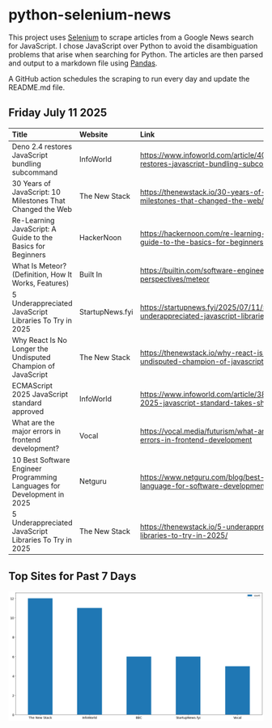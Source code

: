 # python-selenium-news

This project uses [Selenium](https://www.seleniumhq.org/) to scrape articles from a Google News search for JavaScript.
I chose JavaScript over Python to avoid the disambiguation problems that arise when searching for Python.
The articles are then parsed and output to a markdown file using [Pandas](https://pandas.pydata.org/).

A GitHub action schedules the scraping to run every day and update the README.md file.

## Friday July 11 2025


| Title                                                                   | Website         | Link                                                                                            |
|:------------------------------------------------------------------------|:----------------|:------------------------------------------------------------------------------------------------|
| Deno 2.4 restores JavaScript bundling subcommand                        | InfoWorld       | https://www.infoworld.com/article/4018342/deno-2-4-restores-javascript-bundling-subcommand.html |
| 30 Years of JavaScript: 10 Milestones That Changed the Web              | The New Stack   | https://thenewstack.io/30-years-of-javascript-10-milestones-that-changed-the-web/               |
| Re-Learning JavaScript: A Guide to the Basics for Beginners             | HackerNoon      | https://hackernoon.com/re-learning-javascript-a-guide-to-the-basics-for-beginners               |
| What Is Meteor? (Definition, How It Works, Features)                    | Built In        | https://builtin.com/software-engineering-perspectives/meteor                                    |
| 5 Underappreciated JavaScript Libraries To Try in 2025                  | StartupNews.fyi | https://startupnews.fyi/2025/07/11/5-underappreciated-javascript-libraries-to-try-in-2025/      |
| Why React Is No Longer the Undisputed Champion of JavaScript            | The New Stack   | https://thenewstack.io/why-react-is-no-longer-the-undisputed-champion-of-javascript/            |
| ECMAScript 2025 JavaScript standard approved                            | InfoWorld       | https://www.infoworld.com/article/3856449/ecmascript-2025-javascript-standard-takes-shape.html  |
| What are the major errors in frontend development?                      | Vocal           | https://vocal.media/futurism/what-are-the-major-errors-in-frontend-development                  |
| 10 Best Software Engineer Programming Languages for Development in 2025 | Netguru         | https://www.netguru.com/blog/best-programming-language-for-software-development                 |
| 5 Underappreciated JavaScript Libraries To Try in 2025                  | The New Stack   | https://thenewstack.io/5-underappreciated-javascript-libraries-to-try-in-2025/                  |
## Top Sites for Past 7 Days

![Graph of Top Sites](https://raw.githubusercontent.com/dan-mba/python-selenium-news/main/last-week.png)
